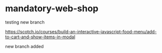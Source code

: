 # mandatory-web-shop


testing new branch


https://scotch.io/courses/build-an-interactive-javascript-food-menu/add-to-cart-and-show-items-in-modal

new branch added